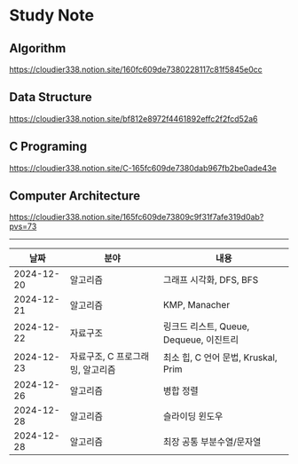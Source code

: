 # Study Note

## Algorithm
https://cloudier338.notion.site/160fc609de7380228117c81f5845e0cc

## Data Structure
https://cloudier338.notion.site/bf812e8972f4461892effc2f2fcd52a6

## C Programing
https://cloudier338.notion.site/C-165fc609de7380dab967fb2be0ade43e

## Computer Architecture
https://cloudier338.notion.site/165fc609de73809c9f31f7afe319d0ab?pvs=73

---

| 날짜 | 분야 | 내용 |
|------|-----|------|
|2024-12-20|알고리즘|그래프 시각화, DFS, BFS|
|2024-12-21|알고리즘|KMP, Manacher|
|2024-12-22|자료구조|링크드 리스트, Queue, Dequeue, 이진트리|
|2024-12-23|자료구조, C 프로그래밍, 알고리즘|최소 힙, C 언어 문법, Kruskal, Prim|
|2024-12-26|알고리즘|병합 정렬|
|2024-12-28|알고리즘|슬라이딩 윈도우|
|2024-12-28|알고리즘|최장 공통 부분수열/문자열|